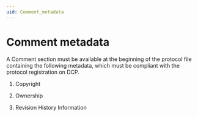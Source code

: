 ```yaml
---
uid: Comment_metadata
---
```


# Comment metadata

A Comment section must be available at the beginning of the protocol file containing the following metadata, which must be compliant with the protocol registration on DCP.

1. Copyright

1. Ownership

1. Revision History Information
